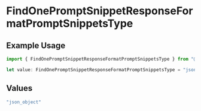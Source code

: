 # FindOnePromptSnippetResponseFormatPromptSnippetsType

## Example Usage

```typescript
import { FindOnePromptSnippetResponseFormatPromptSnippetsType } from "@orq-ai/node/models/operations";

let value: FindOnePromptSnippetResponseFormatPromptSnippetsType = "json_object";
```

## Values

```typescript
"json_object"
```